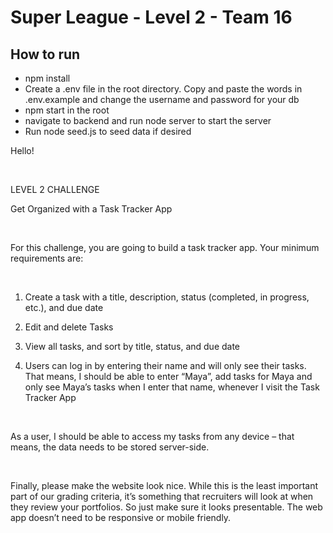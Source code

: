 # Super League - Level 2 - Team 16

## How to run

- npm install
- Create a .env file in the root directory. Copy and paste the words in .env.example and change the username and password for your db
- npm start in the root
- navigate to backend and run node server to start the server
- Run node seed.js to seed data if desired
	
Hello!

﻿

 LEVEL 2 CHALLENGE

Get Organized with a Task Tracker App

﻿

For this challenge, you are going to build a task tracker app. Your minimum requirements are:

﻿

1) Create a task with a title, description, status (completed, in progress, etc.), and due date

2) Edit and delete Tasks

3) View all tasks, and sort by title, status, and due date

4) Users can log in by entering their name and will only see their tasks. That means, I should be able to enter “Maya”, add tasks for Maya and only see Maya’s tasks when I enter that name, whenever I visit the Task Tracker App

﻿

As a user, I should be able to access my tasks from any device – that means, the data needs to be stored server-side.

﻿

Finally, please make the website look nice. While this is the least important part of our grading criteria, it’s something that recruiters will look at when they review your portfolios. So just make sure it looks presentable. The web app doesn’t need to be responsive or mobile friendly.
